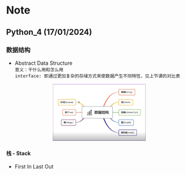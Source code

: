 
# Note

## Python_4 (17/01/2024)

### 数据结构
- Abstract Data Structure <br>
`意义：干什么用和怎么用`<br>
`interface: 即通过更加复杂的存储方式来使数据产生不同特性，见上节课的对比表`

<p align='center'><img src='../images/数据结构.png' width='50%' height='50%' /></p>

#### 栈 - Stack
- First In Last Out
